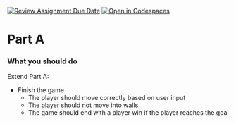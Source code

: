 [![Review Assignment Due Date](https://classroom.github.com/assets/deadline-readme-button-24ddc0f5d75046c5622901739e7c5dd533143b0c8e959d652212380cedb1ea36.svg)](https://classroom.github.com/a/pEB0VfXP)
[![Open in Codespaces](https://classroom.github.com/assets/launch-codespace-7f7980b617ed060a017424585567c406b6ee15c891e84e1186181d67ecf80aa0.svg)](https://classroom.github.com/open-in-codespaces?assignment_repo_id=14798768)
# Part A


### What you should do

Extend Part A:

* Finish the game
    * The player should move correctly based on user input
    * The player should not move into walls
    * The game should end with a player win if the player reaches the goal

     